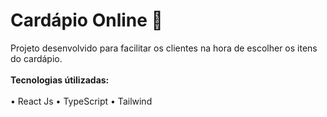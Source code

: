 # Cardápio Online 🍔

Projeto desenvolvido para facilitar os clientes na hora de escolher os itens do cardápio.<br/><br/>
**Tecnologias útilizadas:** <br/><br/>
• React Js • TypeScript • Tailwind <br/><br/> 
